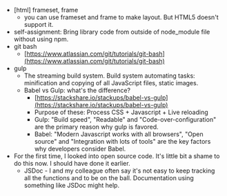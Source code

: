 - [html] frameset, frame
  - you can use frameset and frame to make layout. But HTML5 doesn't support it.
- self-assignment: Bring library code from outside of node_module file without using npm.
- git bash
  - [https://www.atlassian.com/git/tutorials/git-bash](https://www.atlassian.com/git/tutorials/git-bash)
- gulp
  - The streaming build system. Build system automating tasks: minification and copying of all JavaScript files, static images.
  - Babel vs Gulp: what's the difference?
    - [https://stackshare.io/stackups/babel-vs-gulp](https://stackshare.io/stackups/babel-vs-gulp)
    - Purpose of these: Process CSS + Javascript + Live reloading
    - Gulp: "Build speed", "Readable" and "Code-over-configuration" are the primary reason why gulp is favored.
    - Babel: "Modern Javascript works with all browsers", "Open source" and "Integration with lots of tools" are the key factors why developers consider Babel.
- For the first time, I looked into open source code. It's little bit a shame to do this now. I should have done it earlier.
  - JSDoc - I and my colleague often say it's not easy to keep tracking all the functions and to be on the ball. Documentation using something like JSDoc might help.
